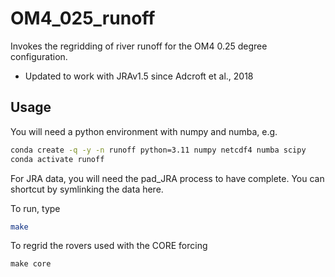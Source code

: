 # OM4_025_runoff

Invokes the regridding of river runoff for the OM4 0.25 degree configuration.

- Updated to work with JRAv1.5 since Adcroft et al., 2018

## Usage

You will need a python environment with numpy and numba, e.g.
```bash
conda create -q -y -n runoff python=3.11 numpy netcdf4 numba scipy
conda activate runoff
```

For JRA data, you will need the pad_JRA process to have complete. You can shortcut by symlinking the data here.

To run, type
```bash
make
```

To regrid the rovers used with the CORE forcing
```
make core
```
